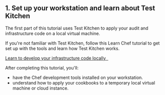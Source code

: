 ## 1. Set up your workstation and learn about Test Kitchen

The first part of this tutorial uses Test Kitchen to apply your audit and infrastructure code on a local virtual machine.

If you're not familiar with Test Kitchen, follow this Learn Chef tutorial to get set up with the tools and learn how Test Kitchen works.

<a class='accent-button radius' href='/local-development/windows/' target='_blank'>Learn to develop your infrastructure code locally&nbsp;&nbsp;<i class='fa fa-external-link'></i></a>

After completing this tutorial, you'll:

* have the Chef development tools installed on your workstation.
* understand how to apply your cookbooks to a temporary local virtual machine or cloud instance.
